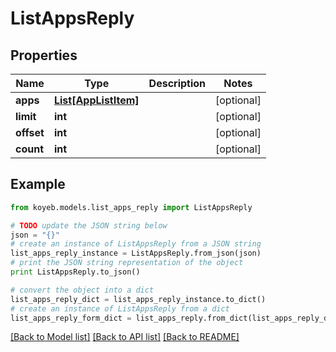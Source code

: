 # ListAppsReply


## Properties
Name | Type | Description | Notes
------------ | ------------- | ------------- | -------------
**apps** | [**List[AppListItem]**](AppListItem.md) |  | [optional] 
**limit** | **int** |  | [optional] 
**offset** | **int** |  | [optional] 
**count** | **int** |  | [optional] 

## Example

```python
from koyeb.models.list_apps_reply import ListAppsReply

# TODO update the JSON string below
json = "{}"
# create an instance of ListAppsReply from a JSON string
list_apps_reply_instance = ListAppsReply.from_json(json)
# print the JSON string representation of the object
print ListAppsReply.to_json()

# convert the object into a dict
list_apps_reply_dict = list_apps_reply_instance.to_dict()
# create an instance of ListAppsReply from a dict
list_apps_reply_form_dict = list_apps_reply.from_dict(list_apps_reply_dict)
```
[[Back to Model list]](../README.md#documentation-for-models) [[Back to API list]](../README.md#documentation-for-api-endpoints) [[Back to README]](../README.md)


